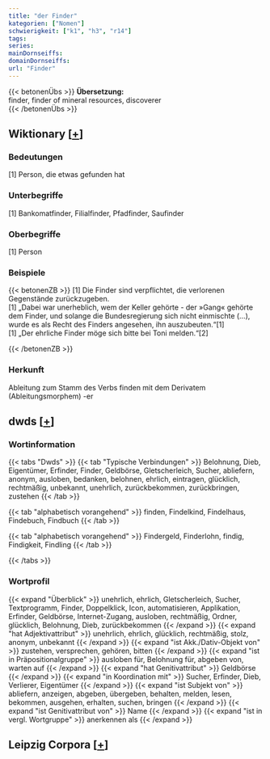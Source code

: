 ```yaml
---
title: "der Finder"
kategorien: ["Nomen"]
schwierigkeit: ["k1", "h3", "r14"]
tags:
series:
mainDornseiffs:
domainDornseiffs:
url: "Finder"
---
```


{{< betonenÜbs >}}
**Übersetzung:**  
finder, finder of mineral resources, discoverer  
{{< /betonenÜbs >}}

## Wiktionary [[+](https://de.wiktionary.org/wiki/Finder)]

### Bedeutungen
[1] Person, die etwas gefunden hat  

### Unterbegriffe
[1] Bankomatfinder, Filialfinder, Pfadfinder, Saufinder  

### Oberbegriffe
[1] Person  

### Beispiele
{{< betonenZB >}}
[1] Die Finder sind verpflichtet, die verlorenen Gegenstände zurückzugeben.  
[1] „Dabei war unerheblich, wem der Keller gehörte - der »Gang« gehörte dem Finder, und solange die Bundesregierung sich nicht einmischte (…), wurde es als Recht des Finders angesehen, ihn auszubeuten.“[1]  
[1] „Der ehrliche Finder möge sich bitte bei Toni melden.“[2]  

{{< /betonenZB >}}
### Herkunft
Ableitung zum Stamm des Verbs finden mit dem Derivatem (Ableitungsmorphem) -er  



## dwds [[+](https://www.dwds.de/wb/Finder)]

### Wortinformation
{{< tabs "Dwds" >}}
{{< tab "Typische Verbindungen" >}}
Belohnung, Dieb, Eigentümer, Erfinder, Finder, Geldbörse, Gletscherleich, Sucher, abliefern, anonym, ausloben, bedanken, belohnen, ehrlich, eintragen, glücklich, rechtmäßig, unbekannt, unehrlich, zurückbekommen, zurückbringen, zustehen
{{< /tab >}}

{{< tab "alphabetisch vorangehend" >}}
finden, Findelkind, Findelhaus, Findebuch, Findbuch
{{< /tab >}}

{{< tab "alphabetisch vorangehend" >}}
Findergeld, Finderlohn, findig, Findigkeit, Findling
{{< /tab >}}

{{< /tabs >}}

### Wortprofil
{{< expand "Überblick" >}} unehrlich, ehrlich, Gletscherleich, Sucher, Textprogramm, Finder, Doppelklick, Icon, automatisieren, Applikation, Erfinder, Geldbörse, Internet-Zugang, ausloben, rechtmäßig, Ordner, glücklich, Belohnung, Dieb, zurückbekommen {{< /expand >}}
{{< expand "hat Adjektivattribut" >}} unehrlich, ehrlich, glücklich, rechtmäßig, stolz, anonym, unbekannt {{< /expand >}}
{{< expand "ist Akk./Dativ-Objekt von" >}} zustehen, versprechen, gehören, bitten {{< /expand >}}
{{< expand "ist in Präpositionalgruppe" >}} ausloben für, Belohnung für, abgeben von, warten auf {{< /expand >}}
{{< expand "hat Genitivattribut" >}} Geldbörse {{< /expand >}}
{{< expand "in Koordination mit" >}} Sucher, Erfinder, Dieb, Verlierer, Eigentümer {{< /expand >}}
{{< expand "ist Subjekt von" >}} abliefern, anzeigen, abgeben, übergeben, behalten, melden, lesen, bekommen, ausgehen, erhalten, suchen, bringen {{< /expand >}}
{{< expand "ist Genitivattribut von" >}} Name {{< /expand >}}
{{< expand "ist in vergl. Wortgruppe" >}} anerkennen als {{< /expand >}}

## Leipzig Corpora [[+](https://corpora.uni-leipzig.de/en/res?word=Finder&corpusId=deu_newscrawl-public_2018)]

